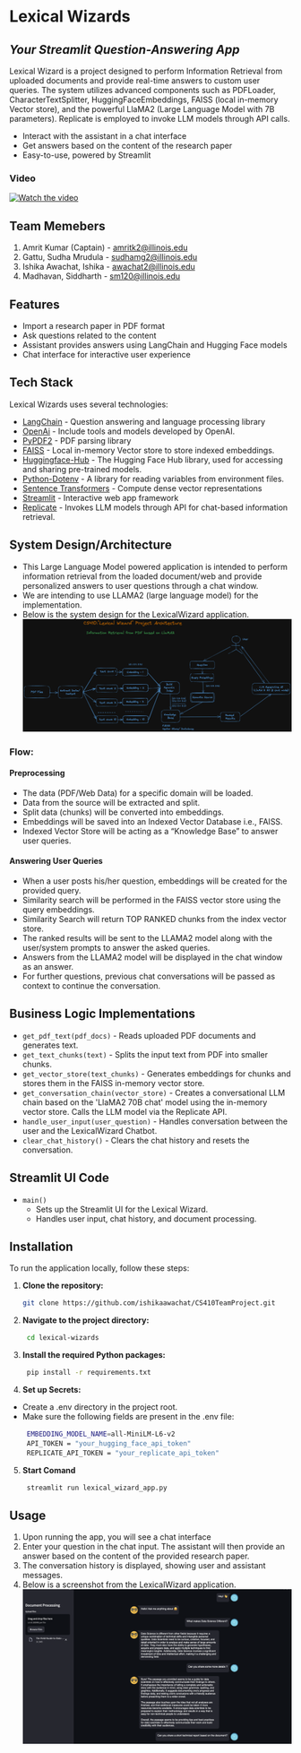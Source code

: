 # Lexical Wizards
## _Your Streamlit Question-Answering App_
Lexical Wizard is a project designed to perform Information Retrieval from uploaded documents and provide real-time answers to custom user queries. The system utilizes advanced components such as PDFLoader, CharacterTextSplitter, HuggingFaceEmbeddings, FAISS (local in-memory Vector store), and the powerful LlaMA2 (Large Language Model with 7B parameters). Replicate is employed to invoke LLM models through API calls.

- Interact with the assistant in a chat interface
- Get answers based on the content of the research paper
- Easy-to-use, powered by Streamlit

### Video
[![Watch the video](https://img.youtube.com/vi/ektynyO3_Aw/0.jpg)](https://youtu.be/ektynyO3_Aw)

## Team Memebers
1. Amrit Kumar (Captain) - amritk2@illinois.edu
2. Gattu, Sudha Mrudula - sudhamg2@illinois.edu 
3. Ishika Awachat, Ishika - awachat2@illinois.edu 
4. Madhavan, Siddharth - sm120@illinois.edu 

## Features

- Import a research paper in PDF format
- Ask questions related to the content
- Assistant provides answers using LangChain and Hugging Face models
- Chat interface for interactive user experience

## Tech Stack

Lexical Wizards uses several technologies:

- [LangChain](https://pypi.org/project/langchain/) - Question answering and language processing library
- [OpenAi](https://pypi.org/project/openai/) - Include tools and models developed by OpenAI.
- [PyPDF2](https://pypi.org/project/PyPDF2/) - PDF parsing library
- [FAISS](https://pypi.org/project/faiss-cpu/) - Local in-memory Vector store to store indexed embeddings.
- [Huggingface-Hub](https://pypi.org/project/huggingface-hub/) - The Hugging Face Hub library, used for accessing and sharing pre-trained models.
- [Python-Dotenv](https://pypi.org/project/python-dotenv/) - A library for reading variables from environment files.
- [Sentence Transformers](https://pypi.org/project/sentence-transformers/) - Compute dense vector representations
- [Streamlit](https://streamlit.io/) - Interactive web app framework
- [Replicate](https://pypi.org/project/replicate/0.0.1a10/) - Invokes LLM models through API for chat-based information retrieval.

## System Design/Architecture

- This Large Language Model powered application is intended to perform information retrieval from the loaded document/web and provide personalized answers to user questions through a chat window.
- We are intending to use LLAMA2 (large language model) for the implementation.
- Below is the system design for the LexicalWizard application.
![System Design](images/CS410_Lexical_Wizard_Architecture_v2.png)
### Flow:

#### Preprocessing

- The data (PDF/Web Data) for a specific domain will be loaded.
- Data from the source will be extracted and split.
- Split data (chunks) will be converted into embeddings.
- Embeddings will be saved into an Indexed Vector Database i.e., FAISS.
- Indexed Vector Store will be acting as a “Knowledge Base” to answer user queries.

#### Answering User Queries

- When a user posts his/her question, embeddings will be created for the provided query.
- Similarity search will be performed in the FAISS vector store using the query embeddings.
- Similarity Search will return TOP RANKED chunks from the index vector store.
- The ranked results will be sent to the LLAMA2 model along with the user/system prompts to answer the asked queries.
- Answers from the LLAMA2 model will be displayed in the chat window as an answer.
- For further questions, previous chat conversations will be passed as context to continue the conversation.

## Business Logic Implementations
- `get_pdf_text(pdf_docs)` - Reads uploaded PDF documents and generates text.
- `get_text_chunks(text)` - Splits the input text from PDF into smaller chunks.
- `get_vector_store(text_chunks)` - Generates embeddings for chunks and stores them in the FAISS in-memory vector store.
- `get_conversation_chain(vector_store)` - Creates a conversational LLM chain based on the 'LlaMA2 70B chat' model using the in-memory vector store. Calls the LLM model via the Replicate API.
- `handle_user_input(user_question)` - Handles conversation between the user and the LexicalWizard Chatbot.
- `clear_chat_history()` - Clears the chat history and resets the conversation.

## Streamlit UI Code
- `main()`
  - Sets up the Streamlit UI for the Lexical Wizard.
  - Handles user input, chat history, and document processing.

## Installation

To run the application locally, follow these steps:

1. **Clone the repository:**

   ```bash
   git clone https://github.com/ishikaawachat/CS410TeamProject.git
   ```
2. **Navigate to the project directory:**
   ```bash
    cd lexical-wizards
   ```
3. **Install the required Python packages:**
   ```bash
    pip install -r requirements.txt
   ```
4. **Set up Secrets:**
- Create a .env directory in the project root.
- Make sure the following fields are present in the .env file:
   ```bash
    EMBEDDING_MODEL_NAME=all-MiniLM-L6-v2
    API_TOKEN = "your_hugging_face_api_token"
    REPLICATE_API_TOKEN = "your_replicate_api_token"
   ```
5. **Start Comand**
   ```bash
    streamlit run lexical_wizard_app.py
   ```
## Usage
1. Upon running the app, you will see a chat interface
2. Enter your question in the chat input. The assistant will then provide an answer based on the content of the provided research paper.
3. The conversation history is displayed, showing user and assistant messages.
4. Below is a screenshot from the LexicalWizard application.
![Usage](images/LexicalWizardUsageII.png)

